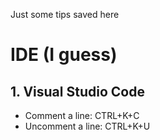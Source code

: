 Just some tips saved here

# IDE (I guess)
## 1. Visual Studio Code
* Comment a line: CTRL+K+C
* Uncomment a line: CTRL+K+U
